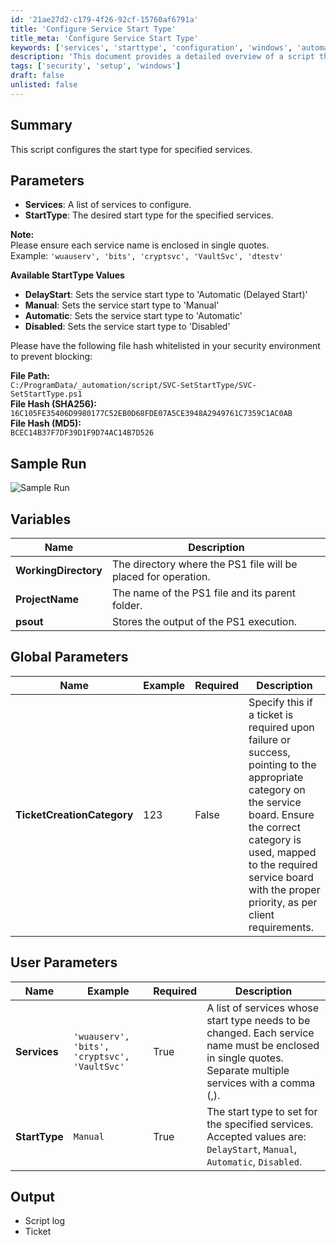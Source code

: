 ```yaml
---
id: '21ae27d2-c179-4f26-92cf-15760af6791a'
title: 'Configure Service Start Type'
title_meta: 'Configure Service Start Type'
keywords: ['services', 'starttype', 'configuration', 'windows', 'automation']
description: 'This document provides a detailed overview of a script that configures the start type for specified services in Windows. It includes parameters, available start types, file hash information, sample run output, and variable descriptions for effective implementation.'
tags: ['security', 'setup', 'windows']
draft: false
unlisted: false
---
```


## Summary
This script configures the start type for specified services.

## Parameters
- **Services**: A list of services to configure.
- **StartType**: The desired start type for the specified services.

**Note:**  
Please ensure each service name is enclosed in single quotes.  
Example: `'wuauserv', 'bits', 'cryptsvc', 'VaultSvc', 'dtestv'`

**Available StartType Values**
- **DelayStart**: Sets the service start type to 'Automatic (Delayed Start)'
- **Manual**: Sets the service start type to 'Manual'
- **Automatic**: Sets the service start type to 'Automatic'
- **Disabled**: Sets the service start type to 'Disabled'

Please have the following file hash whitelisted in your security environment to prevent blocking:

**File Path:**  
`C:/ProgramData/_automation/script/SVC-SetStartType/SVC-SetStartType.ps1`  
**File Hash (SHA256):**  
`16C105FE35406D9980177C52EB0D68FDE07A5CE3948A2949761C7359C1AC0AB`  
**File Hash (MD5):**  
`BCEC14B37F7DF39D1F9D74AC14B7D526`

## Sample Run
![Sample Run](https://proval.itglue.com/5078775/docs/16898405/images/25971066)

## Variables

| Name               | Description                                                  |
|--------------------|--------------------------------------------------------------|
| **WorkingDirectory** | The directory where the PS1 file will be placed for operation. |
| **ProjectName**     | The name of the PS1 file and its parent folder.              |
| **psout**           | Stores the output of the PS1 execution.                      |

## Global Parameters

| Name                     | Example | Required | Description                                                                                                                                                                                                                      |
|--------------------------|---------|----------|----------------------------------------------------------------------------------------------------------------------------------------------------------------------------------------------------------------------------------|
| **TicketCreationCategory** | 123     | False    | Specify this if a ticket is required upon failure or success, pointing to the appropriate category on the service board. Ensure the correct category is used, mapped to the required service board with the proper priority, as per client requirements. |

## User Parameters

| Name      | Example                                         | Required | Description                                                                                                           |
|-----------|-------------------------------------------------|----------|-----------------------------------------------------------------------------------------------------------------------|
| **Services**   | `'wuauserv', 'bits', 'cryptsvc', 'VaultSvc'` | True     | A list of services whose start type needs to be changed. Each service name must be enclosed in single quotes. Separate multiple services with a comma (,). |
| **StartType** | `Manual`                                       | True     | The start type to set for the specified services. Accepted values are: `DelayStart`, `Manual`, `Automatic`, `Disabled`. |

## Output
- Script log
- Ticket

